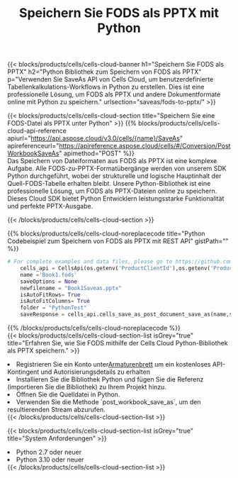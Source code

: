 ﻿---
title:  Speichern Sie FODS als PPTX mit Python
description:  Verwendung des Cloud SDK Aspose.Cells für Python zum Speichern der Datei im FODS-Format als Datei im PPTX-Format.
kwords: Excel, Save FODS as PPTX, REST, Python
howto: How to save FODS as PPTX using Aspose.Cells Cloud Python library.
---
{{< blocks/products/cells/cells-cloud-banner h1="Speichern Sie FODS als PPTX" h2="Python Bibliothek zum Speichern von FODS als PPTX" p="Verwenden Sie SaveAs API von Cells Cloud, um benutzerdefinierte Tabellenkalkulations-Workflows in Python zu erstellen. Dies ist eine professionelle Lösung, um FODS als PPTX und andere Dokumentformate online mit Python zu speichern." urlsection="saveas/fods-to-pptx/" >}}

{{< blocks/products/cells/cells-cloud-section title="Speichern Sie eine FODS-Datei als PPTX unter Python" >}}
{{% blocks/products/cells/cells-cloud-api-reference apiurl="https://api.aspose.cloud/v3.0/cells/{name}/SaveAs" apireferenceurl="https://apireference.aspose.cloud/cells/#/Conversion/PostWorkbookSaveAs" apimethod="POST" %}}
<br/>
Das Speichern von Dateiformaten aus FODS als PPTX ist eine komplexe Aufgabe. Alle FODS-zu-PPTX-Formatübergänge werden von unserem SDK Python durchgeführt, wobei der strukturelle und logische Hauptinhalt der Quell-FODS-Tabelle erhalten bleibt. Unsere Python-Bibliothek ist eine professionelle Lösung, um FODS als PPTX-Dateien online zu speichern. Dieses Cloud SDK bietet Python Entwicklern leistungsstarke Funktionalität und perfekte PPTX-Ausgabe.

{{< /blocks/products/cells/cells-cloud-section >}}

{{% blocks/products/cells/cells-cloud-noreplacecode title="Python Codebeispiel zum Speichern von FODS als PPTX mit REST API" gistPath="" %}}
  
```python
# For complete examples and data files, please go to https://github.com/aspose-cells-cloud/aspose-cells-cloud-python/
    cells_api = CellsApi(os.getenv('ProductClientId'),os.getenv('ProductClientSecret'))
    name ='Book1.fods'    
    saveOptions = None
    newfilename = "Book1Saveas.pptx"
    isAutoFitRows= True
    isAutoFitColumns= True
    folder = "PythonTest"
    saveResponse = cells_api.cells_save_as_post_document_save_as(name,save_options=saveOptions, newfilename=(folder +'/' + newfilename),folder=folder)
```
  
{{% /blocks/products/cells/cells-cloud-noreplacecode %}}
<br/>
{{< blocks/products/cells/cells-cloud-section-list isGrey="true" title="Erfahren Sie, wie Sie FODS mithilfe der Cells Cloud Python-Bibliothek als PPTX speichern." >}}
<li> Registrieren Sie ein Konto unter<a href="https://dashboard.aspose.cloud/">Armaturenbrett</a> um ein kostenloses API-Kontingent und Autorisierungsdetails zu erhalten</li>
<li>Installieren Sie die Bibliothek Python und fügen Sie die Referenz (importieren Sie die Bibliothek) zu Ihrem Projekt hinzu.</li>
<li>Öffnen Sie die Quelldatei in Python.</li>
<li>Verwenden Sie die Methode `post_workbook_save_as`, um den resultierenden Stream abzurufen.</li>
{{< /blocks/products/cells/cells-cloud-section-list >}}

{{< blocks/products/cells/cells-cloud-section-list isGrey="true" title="System Anforderungen" >}}
<li>Python 2.7 oder neuer</li>
<li>Python 3.10 oder neuer</li>
{{< /blocks/products/cells/cells-cloud-section-list >}}
